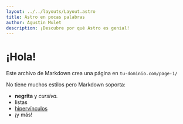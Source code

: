```yaml
---
layout: ../../layouts/Layout.astro
title: Astro en pocas palabras
author: Agustin Mulet
description: ¡Descubre por qué Astro es genial!
---
```

# ¡Hola!

Este archivo de Markdown crea una página en `tu-dominio.com/page-1/`

No tiene muchos estilos pero Markdown soporta:
- **negrita** y _cursiva._
- listas
- [hipervínculos](https://astro.build)
- ¡y más!
